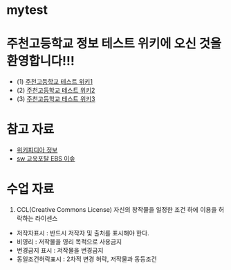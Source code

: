 # mytest

# 주천고등학교 정보 테스트 위키에 오신 것을 환영합니다!!!


* (1) [주천고등학교 테스트 위키1](page1_주천고1)
* (2) [주천고등학교 테스트 위키2](page2_주천고2)
* (3) [주천고등학교 테스트 위키3](page3_주천고3)


# 참고 자료

* [위키피디아 정보](https://ko.wikipedia.org/wiki/)
* [sw 교욱포탈 EBS 이솦](https://www.ebssw.kr/)


# 수업 자료

1. CCL(Creative Commons License)
자신의 창작물을 일정한 조건 하에 이용을 허락하는 라이센스

* 저작자표시 : 반드시 저작자 및 출처를 표시해야 한다.
* 비영리 : 저작물을 영리 목적으로 사용금지
* 변경금지 표시 : 저작물을 변경금지
* 동일조건허락표시 : 2차적 변경 허락, 저작물과 동등조건 
